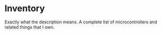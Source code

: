 # Inventory
Exactly what the description means. A complete list of microcontrollers and related things that I own.
